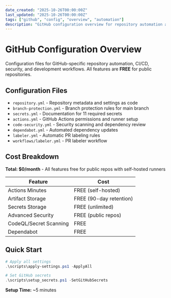 ```yaml
---
date_created: "2025-10-26T00:00:00Z"
last_updated: "2025-10-26T00:00:00Z"
tags: ["github", "config", "overview", "automation"]
description: "GitHub configuration overview for repository automation and CI/CD"
---
```

# GitHub Configuration Overview

Configuration files for GitHub-specific repository automation, CI/CD, security, and development workflows. All features are **FREE** for public repositories.

## Configuration Files

- `repository.yml` - Repository metadata and settings as code
- `branch-protection.yml` - Branch protection rules for main branch
- `secrets.yml` - Documentation for 11 required secrets
- `actions.yml` - GitHub Actions permissions and runner setup
- `code-security.yml` - Security scanning and dependency review
- `dependabot.yml` - Automated dependency updates
- `labeler.yml` - Automatic PR labeling rules
- `workflows/labeler.yml` - PR labeler workflow

## Cost Breakdown

**Total: $0/month** - All features free for public repos with self-hosted runners

| Feature | Cost |
|---------|------|
| Actions Minutes | FREE (self-hosted) |
| Artifact Storage | FREE (90-day retention) |
| Secrets Storage | FREE (unlimited) |
| Advanced Security | FREE (public repos) |
| CodeQL/Secret Scanning | FREE |
| Dependabot | FREE |

## Quick Start

```powershell
# Apply all settings
.\scripts\apply-settings.ps1 -ApplyAll

# Set GitHub secrets
.\scripts\setup_secrets.ps1 -SetGitHubSecrets
```

**Setup Time:** ~5 minutes
